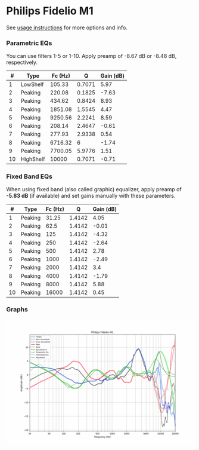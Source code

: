 # Philips Fidelio M1
See [usage instructions](https://github.com/jaakkopasanen/AutoEq#usage) for more options and info.

### Parametric EQs
You can use filters 1-5 or 1-10. Apply preamp of -8.67 dB or -8.48 dB, respectively.

|   # | Type      |   Fc (Hz) |      Q |   Gain (dB) |
|-----|-----------|-----------|--------|-------------|
|   1 | LowShelf  |    105.33 | 0.7071 |        5.97 |
|   2 | Peaking   |    220.08 | 0.1825 |       -7.63 |
|   3 | Peaking   |    434.62 | 0.8424 |        8.93 |
|   4 | Peaking   |   1851.08 | 1.5545 |        4.47 |
|   5 | Peaking   |   9250.56 | 2.2241 |        8.59 |
|   6 | Peaking   |    208.14 | 2.4647 |       -0.61 |
|   7 | Peaking   |    277.93 | 2.9338 |        0.54 |
|   8 | Peaking   |   6716.32 | 6      |       -1.74 |
|   9 | Peaking   |   7700.05 | 5.9776 |        1.51 |
|  10 | HighShelf |  10000    | 0.7071 |       -0.71 |

### Fixed Band EQs
When using fixed band (also called graphic) equalizer, apply preamp of **-5.83 dB** (if available) and set gains manually with these parameters.

|   # | Type    |   Fc (Hz) |      Q |   Gain (dB) |
|-----|---------|-----------|--------|-------------|
|   1 | Peaking |     31.25 | 1.4142 |        4.05 |
|   2 | Peaking |     62.5  | 1.4142 |       -0.01 |
|   3 | Peaking |    125    | 1.4142 |       -4.32 |
|   4 | Peaking |    250    | 1.4142 |       -2.64 |
|   5 | Peaking |    500    | 1.4142 |        2.78 |
|   6 | Peaking |   1000    | 1.4142 |       -2.49 |
|   7 | Peaking |   2000    | 1.4142 |        3.4  |
|   8 | Peaking |   4000    | 1.4142 |       -1.79 |
|   9 | Peaking |   8000    | 1.4142 |        5.88 |
|  10 | Peaking |  16000    | 1.4142 |        0.45 |

### Graphs
![](./Philips%20Fidelio%20M1.png)
